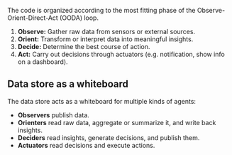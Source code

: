 The code is organized according to the most fitting phase of the Observe-Orient-Direct-Act (OODA) loop.

1. **Observe:** Gather raw data from sensors or external sources.
2. **Orient:** Transform or interpret data into meaningful insights.
3. **Decide:** Determine the best course of action.
4. **Act:** Carry out decisions through actuators (e.g. notification, show info on a dashboard).

## Data store as a whiteboard

The data store acts as a whiteboard for multiple kinds of agents:

- **Observers** publish data.
- **Orienters** read raw data, aggregate or summarize it, and write back insights.
- **Deciders** read insights, generate decisions, and publish them.
- **Actuators** read decisions and execute actions.
